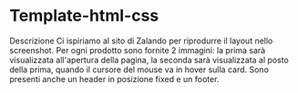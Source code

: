 # Template-html-css
Descrizione
Ci ispiriamo al sito di Zalando per riprodurre il layout nello screenshot.
Per ogni prodotto sono fornite 2 immagini: la prima sarà visualizzata all'apertura della pagina, la seconda sarà visualizzata al posto della prima, quando il cursore del mouse va in hover sulla card.
Sono presenti anche un header in posizione fixed e un footer.